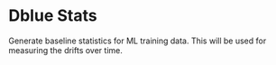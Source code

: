 # Dblue Stats

Generate baseline statistics for ML training data. 
This will be used for measuring the drifts over time. 
